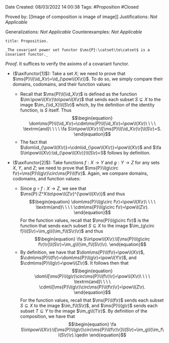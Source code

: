 <br />
<br />

Date Created: 08/03/2022 14:00:38
Tags: #Proposition #Closed 

Proved by: [[Image of composition is image of image]]
Justifications: _Not Applicable_

Generalizations: _Not Applicable_
Counterexamples: _Not Applicable_

``` ad-Proposition
title: Proposition.

_The covariant power set functor $\ms{P}:\catset\to\catset$ is a covariant functor._

```

_Proof_. It suffices to verify the axioms of a covariant functor.
* ($\axifunctor[1]$): Take a set $X$; we need to prove that $\ms{P}\l(\id_X\r)=\id_{\pow\l(X\r)}$. To do so, we simply compare their domains, codomains, and their function values:

    * Recall that $\ms{P}\l(\id_X\r)$ is defined as the function $\im:\pow\l(X\r)\to\pow\l(X\r)$ that sends each subset $S\subseteq X$ to the image $\im_{\id_X}\l(S\r)$ which, by the definition of the identity function, is $S$ itself. Thus$$\begin{equation}
        \dom\ms{P}\l(\id_X\r)=\cdm\ms{P}\l(\id_X\r)=\pow\l(X\r)\ \ \ \ \textrm{and}\ \ \ \ \fa S\in\pow\l(X\r):\l[\ms{P}\l(\id_X\r)\r]\l(S\r)=S.
    \end{equation}$$
    * The fact that $\dom\id_{\pow\l(X\r)}=\cdm\id_{\pow\l(X\r)}=\pow\l(X\r)$ and $\fa S\in\pow\l(X\r):\id_{\pow\l(X\r)}\l(S\r)=S$ follows by definition.
* ($\axifunctor[2]$): Take functions $f:X\to Y$ and $g:Y\to Z$ for any sets $X$, $Y$, and $Z$; we need to prove that $\ms{P}\l(g\circ f\r)=\ms{P}\l(g\r)\circ\ms{P}\l(f\r)$. Again, we compare domains, codomains, and function values:
    * Since $g\circ f:X\to Z$, we see that $\ms{P}:Z^X\to\pow\l(Z\r)^{\pow\l(X\r)}$ and thus$$\begin{equation}
        \dom\ms{P}\l(g\circ f\r)=\pow\l(X\r)\ \ \ \ \textrm{and}\ \ \ \ \cdm\ms{P}\l(g\circ f\r)=\pow\l(Z\r).
    \end{equation}$$
    For the function values, recall that $\ms{P}\l(g\circ f\r)$ is the function that sends each subset $S\subseteq X$ to the image $\im_{g\circ f}\l(S\r)=\im_g\l(\im_f\l(S\r)\r)$ and thus$$\begin{equation}
        \fa S\in\pow\l(X\r):\l[\ms{P}\l(g\circ f\r)\r]\l(S\r)=\im_g\l(\im_f\l(S\r)\r).
    \end{equation}$$
    * By definition, we have that $\dom\ms{P}\l(f\r)=\pow\l(X\r)$, $\cdm\ms{P}\l(f\r)=\dom\ms{P}\l(g\r)=\pow\l(Y\r)$, and $\cdm\ms{P}\l(g\r)=\pow\l(Z\r)$. It follows then that$$\begin{equation}
        \dom\l[\ms{P}\l(g\r)\circ\ms{P}\l(f\r)\r]=\pow\l(X\r)\ \ \ \ \textrm{and}\ \ \ \ \cdm\l[\ms{P}\l(g\r)\circ\ms{P}\l(f\r)\r]=\pow\l(Z\r).
    \end{equation}$$
    For the function values, recall that $\ms{P}\l(f\r)$ sends each subset $S\subseteq X$ to the image $\im_f\l(S\r)$, and $\ms{P}\l(g\r)$ sends each subset $T\subseteq Y$ to the image $\im_g\l(T\r)$. By definition of the composition, we have that$$\begin{equation}
        \fa S\in\pow\l(X\r):\l[\ms{P}\l(g\r)\circ\ms{P}\l(f\r)\r]\l(S\r)=\im_g\l(\im_f\l(S\r)\r).\qedin
    \end{equation}$$
